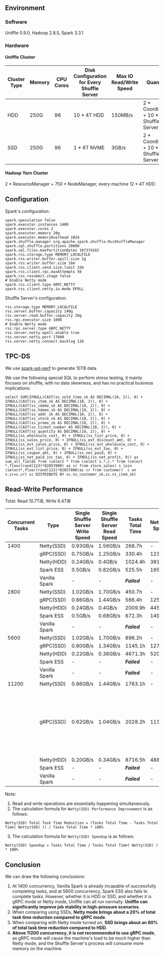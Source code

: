 <!--
  ~ Licensed to the Apache Software Foundation (ASF) under one or more
  ~ contributor license agreements.  See the NOTICE file distributed with
  ~ this work for additional information regarding copyright ownership.
  ~ The ASF licenses this file to You under the Apache License, Version 2.0
  ~ (the "License"); you may not use this file except in compliance with
  ~ the License.  You may obtain a copy of the License at
  ~
  ~    http://www.apache.org/licenses/LICENSE-2.0
  ~
  ~ Unless required by applicable law or agreed to in writing, software
  ~ distributed under the License is distributed on an "AS IS" BASIS,
  ~ WITHOUT WARRANTIES OR CONDITIONS OF ANY KIND, either express or implied.
  ~ See the License for the specific language governing permissions and
  ~ limitations under the License.
  -->

## Environment

### Software

Uniffle 0.9.0, Hadoop 2.8.5, Spark 3.3.1

### Hardware

#### Uniffle Cluster

| Cluster Type | Memory | CPU Cores | Disk Configuration for Every Shuffle Server | Max IO Read/Write Speed | Quantity                              | Network Bandwidth |
|--------------|--------|-----------|---------------------------------------------|-------------------------|---------------------------------------|-------------------|
| HDD          | 250G   | 96        | 10 * 4T HDD                                 | 150MB/s                 | 2 * Coordinator + 10 * Shuffle Server | 25GB/s            |
| SSD          | 250G   | 96        | 1 * 6T NVME                                 | 3GB/s                   | 2 * Coordinator + 10 * Shuffle Server | 25GB/s            |

#### Hadoop Yarn Cluster

2 * ResourceManager + 750 * NodeManager, every machine 12 * 4T HDD

## Configuration

Spark's configuration:

  ````
  spark.speculation false
  spark.executor.instances 1400
  spark.executor.cores 2
  spark.executor.memory 20g
  spark.executor.memoryOverhead 1024
  spark.shuffle.manager org.apache.spark.shuffle.RssShuffleManager
  spark.sql.shuffle.partitions 20000
  spark.sql.files.maxPartitionBytes 107374182
  spark.rss.storage.type MEMORY_LOCALFILE
  spark.rss.writer.buffer.spill.size 1g
  spark.rss.writer.buffer.size 16m
  spark.rss.client.send.size.limit 32m
  spark.rss.client.rpc.maxAttempts 50
  spark.rss.resubmit.stage false
  # Enable Netty mode
  spark.rss.client.type GRPC_NETTY
  spark.rss.client.netty.io.mode EPOLL
  ````

Shuffle Server's configuration:

  ````
  rss.storage.type MEMORY_LOCALFILE
  rss.server.buffer.capacity 140g
  rss.server.read.buffer.capacity 20g
  rss.rpc.executor.size 1000
  # Enable Netty mode
  rss.rpc.server.type GRPC_NETTY
  rss.server.netty.epoll.enable true
  rss.server.netty.port 17000
  rss.server.netty.connect.backlog 128
  ````

## TPC-DS

We use [spark-sql-perf](https://github.com/databricks/spark-sql-perf) to generate 10TB data.

We use the following special SQL to perform stress testing, it mainly focuses on shuffle, with no data skewness, and has
no practical business implications:

````
select SUM(IFNULL(CAST(ss_sold_time_sk AS DECIMAL(10, 2)), 0) + IFNULL(CAST(ss_item_sk AS DECIMAL(10, 2)), 0) + IFNULL(CAST(ss_cdemo_sk AS DECIMAL(10, 2)), 0) + IFNULL(CAST(ss_hdemo_sk AS DECIMAL(10, 2)), 0) + IFNULL(CAST(ss_addr_sk AS DECIMAL(10, 2)), 0) + IFNULL(CAST(ss_store_sk AS DECIMAL(10, 2)), 0) + IFNULL(CAST(ss_promo_sk AS DECIMAL(10, 2)), 0) + IFNULL(CAST(ss_ticket_number AS DECIMAL(10, 2)), 0) + IFNULL(CAST(ss_quantity AS DECIMAL(10, 2)), 0) + IFNULL(ss_wholesale_cost, 0) + IFNULL(ss_list_price, 0) + IFNULL(ss_sales_price, 0) + IFNULL(ss_ext_discount_amt, 0) + IFNULL(ss_ext_sales_price, 0) + IFNULL(ss_ext_wholesale_cost, 0) + IFNULL(ss_ext_list_price, 0) + IFNULL(ss_ext_tax, 0) + IFNULL(ss_coupon_amt, 0) + IFNULL(ss_net_paid, 0) + IFNULL(ss_net_paid_inc_tax, 0) + IFNULL(ss_net_profit, 0)) as sum_all_fields from (select * from (select s.*,c.* from (select *,floor(rand(123)*82857000) as sr from store_sales) s join (select*,floor(rand(123)*82857000)as cr from customer)  c on s.sr=c.cr) sc DISTRIBUTE BY sc.ss_customer_sk,sc.ss_item_sk)
````

## Read-Write Performance

Total: Read 10.7TiB, Write 6.4TiB

| Concurrent Tasks | Type          | Single Shuffle Server Write Speed | Single Shuffle Server Read Speed | Tasks Total Time | Netty(SSD) Speedup | Netty(SSD) Total Task Time Reduction | Notes                                                                                                                                                                                                        |
|------------------|---------------|-----------------------------------|----------------------------------|------------------|--------------------|--------------------------------------|--------------------------------------------------------------------------------------------------------------------------------------------------------------------------------------------------------------|
| 1400             | Netty(SSD)    | 0.93GB/s                          | 1.56GB/s                         | 268.7h           | -                  | -                                    |                                                                                                                                                                                                              |
|                  | gRPC(SSD)     | 0.75GB/s                          | 1.25GB/s                         | 330.4h           | 123.02%            | 18.67%                               |                                                                                                                                                                                                              |
|                  | Netty(HDD)    | 0.24GB/s                          | 0.4GB/s                          | 1024.4h          | 381.12%            | 73.77%                               |                                                                                                                                                                                                              |
|                  | Spark ESS     | 0.5GB/s                           | 0.82GB/s                         | 525.5h           | 195.56%            | 48.88%                               |                                                                                                                                                                                                              |
|                  | Vanilla Spark | -                                 | -                                | __*Failed*__     | -                  | -                                    |                                                                                                                                                                                                              |
| 2800             | Netty(SSD)    | 1.02GB/s                          | 1.70GB/s                         | 450.7h           | -                  | -                                    |                                                                                                                                                                                                              |
|                  | gRPC(SSD)     | 0.86GB/s                          | 1.44GB/s                         | 566.4h           | 125.64%            | 20.42%                               |                                                                                                                                                                                                              |
|                  | Netty(HDD)    | 0.24GB/s                          | 0.4GB/s                          | 2009.9h          | 445.83%            | 77.6%                                |                                                                                                                                                                                                              |
|                  | Spark ESS     | 0.5GB/s                           | 0.68GB/s                         | 672.3h           | 149.19%            | 32.96%                               |                                                                                                                                                                                                              |
|                  | Vanilla Spark | -                                 | -                                | __*Failed*__     | -                  | -                                    |                                                                                                                                                                                                              |
| 5600             | Netty(SSD)    | 1.02GB/s                          | 1.70GB/s                         | 896.2h           | -                  | -                                    |                                                                                                                                                                                                              |
|                  | gRPC(SSD)     | 0.80GB/s                          | 1.34GB/s                         | 1145.1h          | 127.74%            | 21.72%                               |                                                                                                                                                                                                              |
|                  | Netty(HDD)    | 0.22GB/s                          | 0.36GB/s                         | 4671.3h          | 520.98%            | 80.8%                                |                                                                                                                                                                                                              |
|                  | Spark ESS     | -                                 | -                                | __*Failed*__     | -                  | -                                    |                                                                                                                                                                                                              |
|                  | Vanilla Spark | -                                 | -                                | __*Failed*__     | -                  | -                                    |                                                                                                                                                                                                              |
| 11200            | Netty(SSD)    | 0.86GB/s                          | 1.44GB/s                         | 1783.1h          | -                  | -                                    |                                                                                                                                                                                                              |
|                  | gRPC(SSD)     | 0.62GB/s                          | 1.04GB/s                         | 2028.2h          | 113.74%            | 12.08%                               | At 11200 concurrency, gRPC requires reducing `rss.rpc.executor.size` to 200 to run tasks successfully. Shuffle Server memory usage and CPU load are higher in gRPC mode than in Netty mode. Not recommended. |
|                  | Netty(HDD)    | 0.20GB/s                          | 0.34GB/s                         | 8716.5h          | 488.61%            | 79.5%                                |                                                                                                                                                                                                              |
|                  | Spark ESS     | -                                 | -                                | __*Failed*__     | -                  | -                                    |                                                                                                                                                                                                              |
|                  | Vanilla Spark | -                                 | -                                | __*Failed*__     | -                  | -                                    |                                                                                                                                                                                                              |

Note:

1. Read and write operations are essentially happening simultaneously.
2. The calculation formula for `Netty(SSD) Performance Improvement` is as follows:

````
Netty(SSD) Total Task Time Reduction = (Tasks Total Time - Tasks Total Time( Netty(SSD) )) / Tasks Total Time * 100%
````

3. The calculation formula for `Netty(SSD) Speedup` is as follows:

````
Netty(SSD) Speedup = Tasks Total Time / Tasks Total Time( Netty(SSD) ) * 100%
````

## Conclusion

We can draw the following conclusions:

1. At 1400 concurrency, Vanilla Spark is already incapable of successfully completing tasks, and at 5600 concurrency,
   Spark
   ESS also fails to complete tasks. However, whether it is HDD or SSD, and whether it is gRPC mode or Netty mode,
   Uniffle can all run normally. **Uniffle can significantly improve job stability in high-pressure scenarios**.
2. When comparing using SSDs, **Netty mode brings about a 20% of total task time reduction compared to gRPC mode**.
3. When comparing with Netty mode turned on, **SSD brings about an 80% of total task time reduction compared to HDD**.
4. **Above 11200 concurrency, it is not recommended to use gRPC mode**, as gRPC mode will cause the machine's load
   to be much higher than Netty mode, and the Shuffle Server's process will consume more memory on the machine.